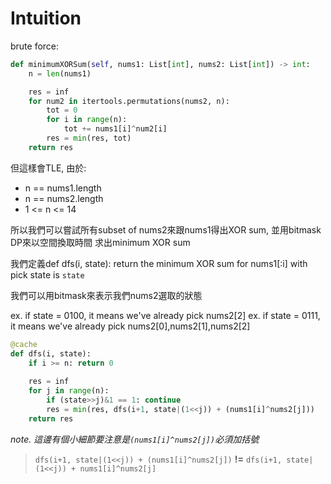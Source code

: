 # Intuition

brute force:
```py
def minimumXORSum(self, nums1: List[int], nums2: List[int]) -> int:
    n = len(nums1)

    res = inf
    for num2 in itertools.permutations(nums2, n):
        tot = 0
        for i in range(n):
            tot += nums1[i]^num2[i]
        res = min(res, tot)
    return res
```

但這樣會TLE, 由於:
- n == nums1.length
- n == nums2.length
- 1 <= n <= 14

所以我們可以嘗試所有subset of nums2來跟nums1得出XOR sum, 並用bitmask DP來以空間換取時間
求出minimum XOR sum

我們定義def dfs(i, state): return the minimum XOR sum for nums1[:i] with pick state is `state`

我們可以用bitmask來表示我們nums2選取的狀態

ex. if state = 0100, it means we've already pick nums2[2]
ex. if state = 0111, it means we've already pick nums2[0],nums2[1],nums2[2]

```py
@cache
def dfs(i, state):
    if i >= n: return 0
    
    res = inf
    for j in range(n):
        if (state>>j)&1 == 1: continue
        res = min(res, dfs(i+1, state|(1<<j)) + (nums1[i]^nums2[j]))
    return res
```

*note. 這邊有個小細節要注意是`(nums1[i]^nums2[j])`必須加括號*

> `dfs(i+1, state|(1<<j)) + (nums1[i]^nums2[j])` **!=** `dfs(i+1, state|(1<<j)) + nums1[i]^nums2[j]`